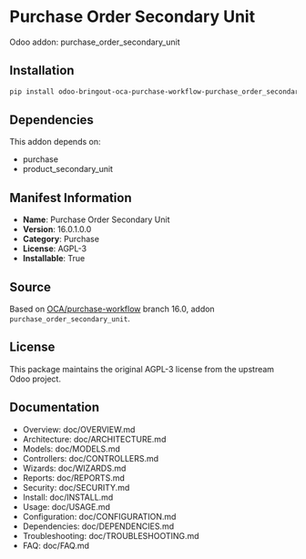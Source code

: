# Purchase Order Secondary Unit

Odoo addon: purchase_order_secondary_unit

## Installation

```bash
pip install odoo-bringout-oca-purchase-workflow-purchase_order_secondary_unit
```

## Dependencies

This addon depends on:
- purchase
- product_secondary_unit

## Manifest Information

- **Name**: Purchase Order Secondary Unit
- **Version**: 16.0.1.0.0
- **Category**: Purchase
- **License**: AGPL-3
- **Installable**: True

## Source

Based on [OCA/purchase-workflow](https://github.com/OCA/purchase-workflow) branch 16.0, addon `purchase_order_secondary_unit`.

## License

This package maintains the original AGPL-3 license from the upstream Odoo project.

## Documentation

- Overview: doc/OVERVIEW.md
- Architecture: doc/ARCHITECTURE.md
- Models: doc/MODELS.md
- Controllers: doc/CONTROLLERS.md
- Wizards: doc/WIZARDS.md
- Reports: doc/REPORTS.md
- Security: doc/SECURITY.md
- Install: doc/INSTALL.md
- Usage: doc/USAGE.md
- Configuration: doc/CONFIGURATION.md
- Dependencies: doc/DEPENDENCIES.md
- Troubleshooting: doc/TROUBLESHOOTING.md
- FAQ: doc/FAQ.md
